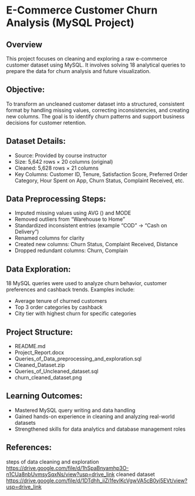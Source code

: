 #  E-Commerce Customer Churn Analysis (MySQL Project)

##  Overview 
This project focuses on cleaning and exploring a raw e-commerce customer dataset using MySQL.
It involves solving 18 analytical queries to prepare the data for churn analysis and future visualization.

## Objective:
To transform an uncleaned customer dataset into a structured, consistent format by handling missing values, 
correcting inconsistencies, and creating new columns. 
The goal is to identify churn patterns and support business decisions for customer retention.

##  Dataset Details:
-	Source: Provided by course instructor
-	Size: 5,642 rows × 20 columns (original)
-	Cleaned: 5,628 rows × 21 columns
-	Key Columns: Customer ID, Tenure, Satisfaction Score, Preferred Order Category,
  Hour Spent on App, Churn Status, Complaint Received, etc.

##  Data Preprocessing Steps:
-	Imputed missing values using AVG () and MODE
-	Removed outliers from “Warehouse to Home”
-	Standardized inconsistent entries (example “COD” → “Cash on Delivery”)
-	Renamed columns for clarity
-	Created new columns: Churn Status, Complaint Received, Distance
-	Dropped redundant columns: Churn, Complain

##  Data Exploration:
18 MySQL queries were used to analyze churn behavior, 
customer preferences and cashback trends.
Examples include:
- Average tenure of churned customers
- Top 3 order categories by cashback
-	City tier with highest churn for specific categories

##  Project Structure:
- README.md
- Project_Report.docx
- Queries_of_Data_preprocessing_and_exploration.sql
- Cleaned_Dataset.zip
- Queries_of_Uncleaned_dataset.sql
- churn_cleaned_dataset.png

##  Learning Outcomes:
-	Mastered MySQL query writing and data handling
- Gained hands-on experience in cleaning and analyzing real-world datasets
-	Strengthened skills for data analytics and database management roles

##  References:
steps of data cleaning and exploration
https://drive.google.com/file/d/1hSpaBnyamhp3O-n1CUa8nbUvmsySqxNs/view?usp=drive_link
cleaned dataset
https://drive.google.com/file/d/1DTdhh_iiZi1fevlKcVgwVA5cB0yi5EVt/view?usp=drive_link








